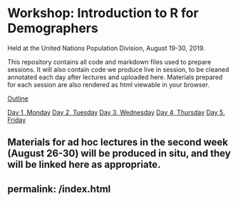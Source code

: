 # Workshop: Introduction to R for Demographers
Held at the United Nations Population Division, August 19-30, 2019.

This repository contains all code and markdown files used to prepare sessions. It will also contain code we produce live in session, to be cleaned annotated each day after lectures and uploaded here. Materials prepared for each session are also rendered as html viewable in your browser.

[Outline](https://timriffe/github.io/RforUNPD2019)

[Day 1, Monday](https://timriffe/github.io/RforUNPD2019/Day1)
[Day 2, Tuesday](https://timriffe/github.io/RforUNPD2019/Day2)
[Day 3, Wednesday](https://timriffe/github.io/RforUNPD2019/Day3)
[Day 4, Thursday](https://timriffe/github.io/RforUNPD2019/Day4)
[Day 5, Friday](https://timriffe/github.io/RforUNPD2019/Day5)

Materials for ad hoc lectures in the second week (August 26-30) will be produced in situ, and they will be linked here as appropriate.
---
permalink: /index.html
---

